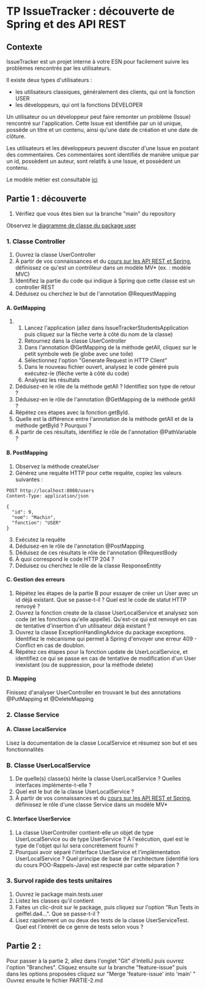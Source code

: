 # TP IssueTracker : découverte de Spring et des API REST

## Contexte
IssueTracker est un projet interne à votre ESN pour facilement suivre les problèmes rencontrés par les utilisateurs.

Il existe deux types d'utilisateurs :
-  les utilisateurs classiques, généralement des clients, qui ont la fonction USER
-  les développeurs, qui ont la fonctions DEVELOPER

Un utilisateur ou un développeur peut faire remonter un problème (Issue) rencontré sur l'application. Cette Issue est 
identifiée par un id unique, possède un titre et un contenu, ainsi qu'une date de création et une date de clôture.

Les utilisateurs et les développeurs peuvent discuter d'une Issue en postant des commentaires. Ces commentaires sont 
identifiés de manière unique par un id, possèdent un auteur, sont relatifs à une Issue, et possèdent un contenu.

Le modèle métier est consultable [ici][metier-uml]

## Partie 1 : découverte

1. Vérifiez que vous êtes bien sur la branche "main" du repository

Observez le [diagramme de classe du package user][package-user-uml]

### 1. Classe Controller
1. Ouvrez la classe UserController
2. À partir de vos connaissances et du [cours sur les API REST et Spring][cours-api-spring], définissez ce qu'est un 
contrôleur dans un modèle MV* (ex. : modèle MVC)
3. Identifiez la partie du code qui indique à Spring que cette classe est un controller REST
4. Déduisez ou cherchez le but de l'annotation @RequestMapping

#### A. GetMapping
1. 1. Lancez l'application (allez dans IssueTrackerStudentsApplication puis cliquez sur la flèche verte à côté du nom 
   de la classe)
   2. Retournez dans la classe UserController
   3. Dans l'annotation @GetMapping de la méthode getAll, cliquez sur le petit symbole web (le globe avec une toile)
   4. Sélectionnez l'option "Generate Request in HTTP Client"
   5. Dans le nouveau fichier ouvert, analysez le code généré puis exécutez-le (flèche verte à côté du code)
   6. Analysez les résultats
2. Déduisez-en le rôle de la méthode getAll ? Identifiez son type de retour ?
3. Déduisez-en le rôle de l'annotation @GetMapping de la méthode getAll ?
4. Répétez ces étapes avec la fonction getById. 
5. Quelle est la différence entre l'annotation de la méthode getAll et de la méthode getById ? Pourquoi ?
6. À partir de ces résultats, identifiez le rôle de l'annotation @PathVariable ?

#### B. PostMapping
1. Observez la méthode createUser
2. Générez une requête HTTP pour cette requête, copiez les valeurs suivantes :
```
POST http://localhost:8080/users
Content-Type: application/json

{
  "id": 9,
  "nom": "Machin",
  "fonction": "USER"
}
```
3. Exécutez la requête
4. Déduisez-en le rôle de l'annotation @PostMapping
5. Déduisez de ces résultats le rôle de l'annotation @RequestBody
6. À quoi correspond le code HTTP 204 ?
7. Déduisez ou cherchez le rôle de la classe ResponseEntity

#### C. Gestion des erreurs
1. Répétez les étapes de la partie B pour essayer de créer un User avec un id déjà existant. Que se passe-t-il ? Quel 
est le code de statut HTTP renvoyé ? 
2. Ouvrez la fonction create de la classe UserLocalService et analysez son code (et les fonctions qu'elle appelle). 
Qu'est-ce qui est renvoyé en cas de tentative d'insertion d'un utilisateur déjà existant ?
3. Ouvrez la classe ExceptionHandlingAdvice du package exceptions. Identifiez le mécanisme qui permet à Spring 
d'envoyer une erreur 409 - Conflict en cas de doublon.
4. Répétez ces étapes pour la fonction update de UserLocalService, et identifiez ce qui se passe en cas de tentative 
de modification d'un User inexistant (ou de suppression, pour la méthode delete)

#### D. <Method>Mapping
Finissez d'analyser UserController en trouvant le but des annotations @PutMapping et @DeleteMapping

### 2. Classe Service

#### A. Classe LocalService
Lisez la documentation de la classe LocalService et résumez son but et ses fonctionnalités

### B. Classe UserLocalService
1. De quelle(s) classe(s) hérite la classe UserLocalService ? Quelles interfaces implémente-t-elle ?
2. Quel est le but de la classe UserLocalService ?
3. À partir de vos connaissances et du [cours sur les API REST et Spring][cours-api-spring], définissez le rôle d'une 
classe Service dans un modèle MV*

#### C. Interface UserService
1. La classe UserController contient-elle un objet de type UserLocalService ou de type UserService ?
À l'exécution, quel est le type de l'objet qui lui sera concrètement fourni ? 
2. Pourquoi avoir séparé l'interface UserService et l'implémentation UserLocalService ? Quel principe de base de 
l'architecture (identifié lors du cours POO-Rappels-Java) est respecté par cette séparation ?

### 3. Survol rapide des tests unitaires
1. Ouvrez le package main.tests.user
2. Listez les classes qu'il contient
3. Faites un clic-droit sur le package, puis cliquez sur l'option "Run Tests in geiffel.da4...". Que se passe-t-il ?
4. Lisez rapidement un ou deux des tests de la classe UserServiceTest. Quel est l'intérêt de ce genre de tests selon 
vous ?

## Partie 2 : 
Pour passer à la partie 2, allez dans l'onglet "Git" d'IntelliJ puis ouvrez l'option "Branches".
Cliquez ensuite sur la branche "feature-issue" puis dans les options proposées cliquez sur "Merge 'feature-issue' into 
'main' "
Ouvrez ensuite le fichier PARTIE-2.md


[metier-uml]: https://drive.google.com/file/d/1hywxcUTtbVRyL7lheg-Xm3hR1cSKWP0F/view?usp=sharing
[package-user-uml]: https://drive.google.com/file/d/1fv3A-LL1bbCEDkctDX-feOvsbhBxbpwX/view?usp=sharing
[cours-api-spring]: https://nathanael-gimenez.canoprof.fr/eleve/DA4%20-%20Programmation%20Avanc%C3%A9e/activities/API_REST_avec_Spring.html